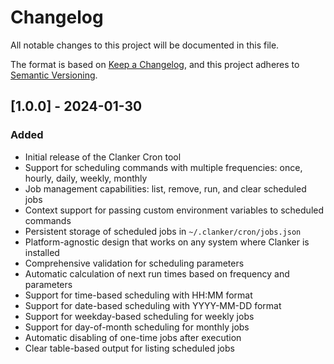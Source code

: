 # Changelog

All notable changes to this project will be documented in this file.

The format is based on [Keep a Changelog](https://keepachangelog.com/en/1.0.0/),
and this project adheres to [Semantic Versioning](https://semver.org/spec/v2.0.0.html).

## [1.0.0] - 2024-01-30

### Added
- Initial release of the Clanker Cron tool
- Support for scheduling commands with multiple frequencies: once, hourly, daily, weekly, monthly
- Job management capabilities: list, remove, run, and clear scheduled jobs
- Context support for passing custom environment variables to scheduled commands
- Persistent storage of scheduled jobs in `~/.clanker/cron/jobs.json`
- Platform-agnostic design that works on any system where Clanker is installed
- Comprehensive validation for scheduling parameters
- Automatic calculation of next run times based on frequency and parameters
- Support for time-based scheduling with HH:MM format
- Support for date-based scheduling with YYYY-MM-DD format
- Support for weekday-based scheduling for weekly jobs
- Support for day-of-month scheduling for monthly jobs
- Automatic disabling of one-time jobs after execution
- Clear table-based output for listing scheduled jobs